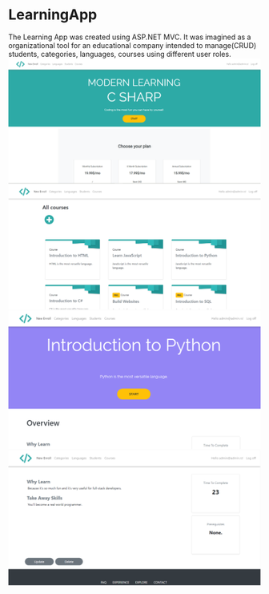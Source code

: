 # LearningApp
The Learning App was created using ASP.NET MVC. It was imagined as a organizational tool for an educational company intended to manage(CRUD) students, categories, languages, courses using different user roles. 
<img src="/picture1.png" alt="frontpage"/>
<img src="/picture2.png" alt="courses"/>
<img src="/picture3.png" alt="onecourse-top"/>
<img src="/picture4.png" alt="onecourse-bottom"/>
